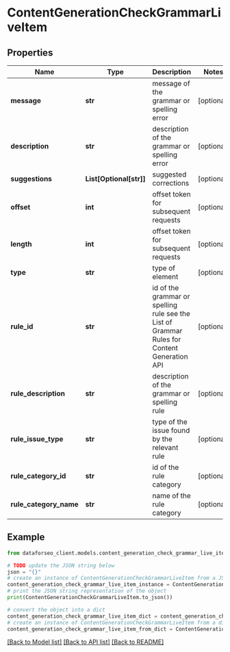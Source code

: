 # ContentGenerationCheckGrammarLiveItem


## Properties

Name | Type | Description | Notes
------------ | ------------- | ------------- | -------------
**message** | **str** | message of the grammar or spelling error | [optional] 
**description** | **str** | description of the grammar or spelling error | [optional] 
**suggestions** | **List[Optional[str]]** | suggested corrections | [optional] 
**offset** | **int** | offset token for subsequent requests | [optional] 
**length** | **int** | offset token for subsequent requests | [optional] 
**type** | **str** | type of element | [optional] 
**rule_id** | **str** | id of the grammar or spelling rule see the List of Grammar Rules for Content Generation API | [optional] 
**rule_description** | **str** | description of the grammar or spelling rule | [optional] 
**rule_issue_type** | **str** | type of the issue found by the relevant rule | [optional] 
**rule_category_id** | **str** | id of the rule category | [optional] 
**rule_category_name** | **str** | name of the rule category | [optional] 

## Example

```python
from dataforseo_client.models.content_generation_check_grammar_live_item import ContentGenerationCheckGrammarLiveItem

# TODO update the JSON string below
json = "{}"
# create an instance of ContentGenerationCheckGrammarLiveItem from a JSON string
content_generation_check_grammar_live_item_instance = ContentGenerationCheckGrammarLiveItem.from_json(json)
# print the JSON string representation of the object
print(ContentGenerationCheckGrammarLiveItem.to_json())

# convert the object into a dict
content_generation_check_grammar_live_item_dict = content_generation_check_grammar_live_item_instance.to_dict()
# create an instance of ContentGenerationCheckGrammarLiveItem from a dict
content_generation_check_grammar_live_item_from_dict = ContentGenerationCheckGrammarLiveItem.from_dict(content_generation_check_grammar_live_item_dict)
```
[[Back to Model list]](../README.md#documentation-for-models) [[Back to API list]](../README.md#documentation-for-api-endpoints) [[Back to README]](../README.md)


